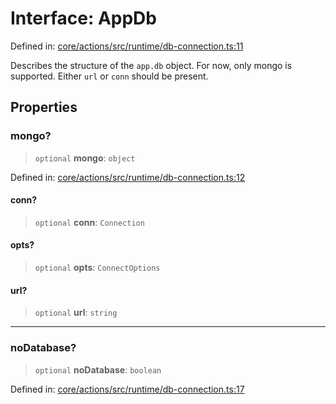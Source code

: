 # Interface: AppDb

Defined in: [core/actions/src/runtime/db-connection.ts:11](https://github.com/LaWebcapsule/orbits/blob/ced1f82406c9b27931dd9466d50f5c852bcd31bf/core/actions/src/runtime/db-connection.ts#L11)

Describes the structure of the `app.db` object.
For now, only mongo is supported.
Either `url` or `conn` should be present.

## Properties

### mongo?

> `optional` **mongo**: `object`

Defined in: [core/actions/src/runtime/db-connection.ts:12](https://github.com/LaWebcapsule/orbits/blob/ced1f82406c9b27931dd9466d50f5c852bcd31bf/core/actions/src/runtime/db-connection.ts#L12)

#### conn?

> `optional` **conn**: `Connection`

#### opts?

> `optional` **opts**: `ConnectOptions`

#### url?

> `optional` **url**: `string`

***

### noDatabase?

> `optional` **noDatabase**: `boolean`

Defined in: [core/actions/src/runtime/db-connection.ts:17](https://github.com/LaWebcapsule/orbits/blob/ced1f82406c9b27931dd9466d50f5c852bcd31bf/core/actions/src/runtime/db-connection.ts#L17)
